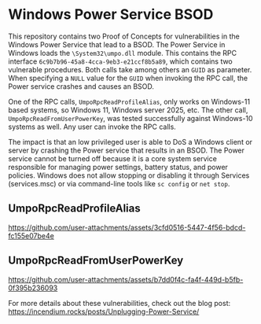 # Windows Power Service BSOD
This repository contains two Proof of Concepts for vulnerabilities in the Windows Power Service that lead to a BSOD. The Power Service in Windows loads the `\System32\umpo.dll` module. This contains the RPC interface `6c9b7b96-45a8-4cca-9eb3-e21ccf8b5a89`, which contains two vulnerable procedures. Both calls take among others an `GUID` as parameter. When specifying a `NULL` value for the `GUID` when invoking the RPC call, the Power service crashes and causes an BSOD.

One of the RPC calls, `UmpoRpcReadProfileAlias`, only works on Windows-11 based systems, so Windows 11, Windows server 2025, etc. The other call, `UmpoRpcReadFromUserPowerKey`, was tested successfully against Windows-10 systems as well. Any user can invoke the RPC calls. 

The impact is that an low privileged user is able to DoS a Windows client or server by crashing the Power service that results in an BSOD. The Power service cannot be turned off because it is a core system service responsible for managing power settings, battery status, and power policies. Windows does not allow stopping or disabling it through Services (services.msc) or via command-line tools like `sc config` or `net stop`.

## UmpoRpcReadProfileAlias


https://github.com/user-attachments/assets/3cfd0516-5447-4f56-bdcd-fc155e07be4e



## UmpoRpcReadFromUserPowerKey


https://github.com/user-attachments/assets/b7dd0f4c-fa4f-449d-b5fb-0f395b236093



For more details about these vulnerabilities, check out the blog post: https://incendium.rocks/posts/Unplugging-Power-Service/
